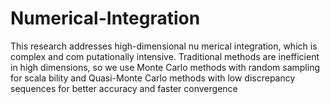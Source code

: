 # Numerical-Integration
 This research addresses high-dimensional nu
merical integration, which is complex and com
putationally intensive. Traditional methods are
 inefficient in high dimensions, so we use Monte
 Carlo methods with random sampling for scala
bility and Quasi-Monte Carlo methods with low
discrepancy sequences for better accuracy and
 faster convergence
